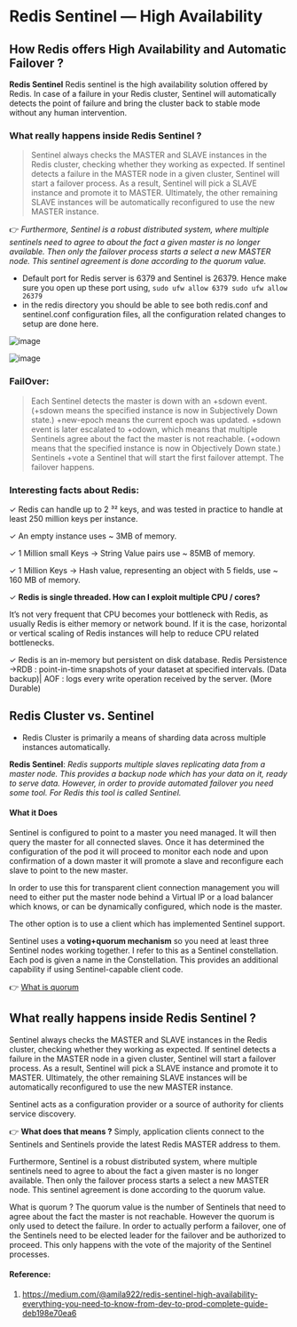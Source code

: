 # Redis Sentinel — High Availability

## How Redis offers High Availability and Automatic Failover ?

**Redis Sentinel**
Redis sentinel is the high availability solution offered by Redis. In case of a failure in your Redis cluster, Sentinel will automatically detects the point of failure and bring the cluster back to stable mode without any human intervention.

### What really happens inside Redis Sentinel ?

>Sentinel always checks the MASTER and SLAVE instances in the Redis cluster, checking whether they working as expected. If sentinel detects a failure in the MASTER node in a given cluster, Sentinel will start a failover process. As a result, Sentinel will pick a SLAVE instance and promote it to MASTER. Ultimately, the other remaining SLAVE instances will be automatically reconfigured to use the new MASTER instance.

👉 *Furthermore, Sentinel is a robust distributed system, where multiple sentinels need to agree to about the fact a given master is no longer available. Then only the failover process starts a select a new MASTER node. This sentinel agreement is done according to the quorum value.*

- Default port for Redis server is 6379 and Sentinel is 26379. Hence make sure you open up these port using,
                    ```
                    sudo ufw allow 6379
                    sudo ufw allow 26379
                    ```
- in the redis directory you should be able to see both redis.conf and sentinel.conf configuration files, all the configuration related changes to setup are done here.


![image](https://user-images.githubusercontent.com/33947539/149473914-9fdc0303-8773-41da-aeec-56f5b46e4825.png)

![image](https://user-images.githubusercontent.com/33947539/149472172-643003cd-d77b-4f50-8e61-849c14aaa13a.png)

### FailOver:
>Each Sentinel detects the master is down with an +sdown event. (+sdown means the specified instance is now in Subjectively Down state.)
+new-epoch means the current epoch was updated.
+sdown event is later escalated to +odown, which means that multiple Sentinels agree about the fact the master is not reachable. (+odown means that the specified instance is now in Objectively Down state.)
Sentinels +vote a Sentinel that will start the first failover attempt.
The failover happens.

### Interesting facts about Redis:

✓ Redis can handle up to 2 ³² keys, and was tested in practice to handle at least 250 million keys per instance.

✓ An empty instance uses ~ 3MB of memory.

✓ 1 Million small Keys -> String Value pairs use ~ 85MB of memory.

✓ 1 Million Keys -> Hash value, representing an object with 5 fields, use ~ 160 MB of memory.

✓ **Redis is single threaded. How can I exploit multiple CPU / cores?**

It’s not very frequent that CPU becomes your bottleneck with Redis, as usually Redis is either memory or network bound. If it is the case, horizontal or vertical scaling of Redis instances will help to reduce CPU related bottlenecks.

✓ Redis is an in-memory but persistent on disk database.
  Redis Persistence ->RDB : point-in-time snapshots of your dataset at specified intervals. (Data backup)| AOF : logs every write operation received by the server. (More Durable)


## Redis Cluster vs. Sentinel

- Redis Cluster is primarily a means of sharding data across multiple instances automatically.

**Redis Sentinel**:
*Redis supports multiple slaves replicating data from a master node. This provides a backup node which has your data on it, ready to serve data. However, in order to provide automated failover you need some tool. For Redis this tool is called Sentinel.*

#### What it Does

Sentinel is configured to point to a master you need managed. It will then query the master for all connected slaves. Once it has determined the configuration of the pod it will proceed to monitor each node and upon confirmation of a down master it will promote a slave and reconfigure each slave to point to the new master.

In order to use this for transparent client connection management you will need to either put the master node behind a Virtual IP or a load balancer which knows, or can be dynamically configured, which node is the master.

The other option is to use a client which has implemented Sentinel support.

Sentinel uses a **voting+quorum mechanism** so you need at least three Sentinel nodes working together. I refer to this as a Sentinel constellation. Each pod is given a name in the Constellation. This provides an additional capability if using Sentinel-capable client code. 

👉 [What is quorum](https://github.com/MeSabya/SystemDesignDiscussion/blob/main/9.Quorum.md)


## What really happens inside Redis Sentinel ?
Sentinel always checks the MASTER and SLAVE instances in the Redis cluster, checking whether they working as expected. If sentinel detects a failure in the MASTER node in a given cluster, Sentinel will start a failover process. As a result, Sentinel will pick a SLAVE instance and promote it to MASTER. Ultimately, the other remaining SLAVE instances will be automatically reconfigured to use the new MASTER instance.

Sentinel acts as a configuration provider or a source of authority for clients service discovery.

👉 **What does that means ?** 
Simply, application clients connect to the Sentinels and Sentinels provide the latest Redis MASTER address to them.

Furthermore, Sentinel is a robust distributed system, where multiple sentinels need to agree to about the fact a given master is no longer available. Then only the failover process starts a select a new MASTER node. This sentinel agreement is done according to the quorum value.

What is quorum ?
The quorum value is the number of Sentinels that need to agree about the fact the master is not reachable. However the quorum is only used to detect the failure. In order to actually perform a failover, one of the Sentinels need to be elected leader for the failover and be authorized to proceed. This only happens with the vote of the majority of the Sentinel processes.
#### Reference: 
1. https://medium.com/@amila922/redis-sentinel-high-availability-everything-you-need-to-know-from-dev-to-prod-complete-guide-deb198e70ea6


